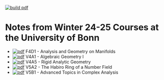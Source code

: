 [![build pdf](https://github.com/wgabrielong/Bonn-Winter-24-25/actions/workflows/pdf.yml/badge.svg)](https://github.com/wgabrielong/Bonn-Winter-24-25/actions/workflows/pdf.yml)

# Notes from Winter 24-25 Courses at the University of Bonn
- [![pdf](https://img.shields.io/badge/pdf-Notes-green)](https://github.com/wgabrielong/Bonn-Winter-24-25/blob/build/F4D1-Analysis-and-Geometry-on-Manifolds/Analysis_on_Manifolds_Notes.pdf) F4D1 - Analysis and Geometry on Manifolds
- [![pdf](https://img.shields.io/badge/pdf-Notes-green)](https://github.com/wgabrielong/Bonn-Winter-24-25/blob/build/V4A1-Algebraic-Geometry-I/Algebraic_Geometry_I_Notes.pdf) V4A1 - Algebraic Geometry I
- [![pdf](https://img.shields.io/badge/pdf-Notes-green)](https://github.com/wgabrielong/Bonn-Winter-24-25/blob/build/V4A5-Rigid-Analytic-Geometry/Rigid_Analytic_Geometry_Notes.pdf) V4A5 - Rigid Analytic Geometry
- [![pdf](https://img.shields.io/badge/pdf-Notes-green)](https://github.com/wgabrielong/Bonn-Winter-24-25/blob/build/V5A2-Habiro-Rings/Habiro_Rings_Notes.pdf) V5A2 - The Habiro Ring of a Number Field
- [![pdf](https://img.shields.io/badge/pdf-Notes-green)](https://github.com/wgabrielong/Bonn-Winter-24-25/blob/build/V5B1-Advanced-Topics-in-Complex-Analysis/Advanced_Complex_Analysis_Notes.pdf) V5B1 - Advanced Topics in Complex Analysis
